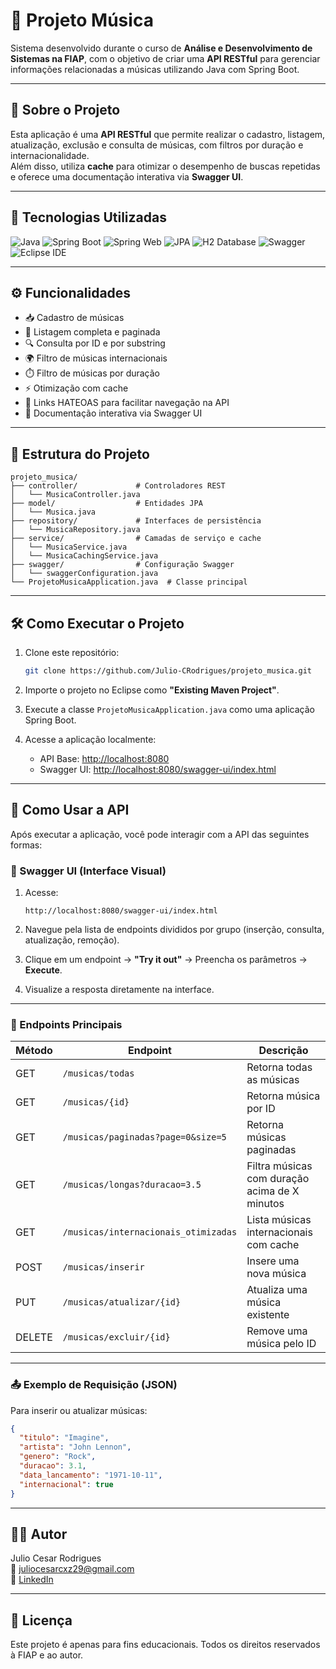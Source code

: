 
# 🎵 Projeto Música

Sistema desenvolvido durante o curso de **Análise e Desenvolvimento de Sistemas na FIAP**, com o objetivo de criar uma **API RESTful** para gerenciar informações relacionadas a músicas utilizando Java com Spring Boot.

---

## 🚀 Sobre o Projeto

Esta aplicação é uma **API RESTful** que permite realizar o cadastro, listagem, atualização, exclusão e consulta de músicas, com filtros por duração e internacionalidade.  
Além disso, utiliza **cache** para otimizar o desempenho de buscas repetidas e oferece uma documentação interativa via **Swagger UI**.

---

## 🧰 Tecnologias Utilizadas

![Java](https://img.shields.io/badge/Java-17-007396?style=for-the-badge&logo=java&logoColor=white)
![Spring Boot](https://img.shields.io/badge/Spring_Boot-2.7.0-6DB33F?style=for-the-badge&logo=spring-boot&logoColor=white)
![Spring Web](https://img.shields.io/badge/Spring_Web-6DB33F?style=for-the-badge&logo=spring&logoColor=white)
![JPA](https://img.shields.io/badge/JPA-Hibernate-59666C?style=for-the-badge&logo=hibernate&logoColor=white)
![H2 Database](https://img.shields.io/badge/H2-Database-0066A1?style=for-the-badge&logo=h2&logoColor=white)
![Swagger](https://img.shields.io/badge/Swagger-UI-85EA2D?style=for-the-badge&logo=swagger&logoColor=black)
![Eclipse IDE](https://img.shields.io/badge/Eclipse-IDE-2C2255?style=for-the-badge&logo=eclipse-ide&logoColor=white)

---

## ⚙️ Funcionalidades

- 📥 Cadastro de músicas  
- 📄 Listagem completa e paginada  
- 🔍 Consulta por ID e por substring  
- 🌍 Filtro de músicas internacionais  
- ⏱️ Filtro de músicas por duração  
- ⚡ Otimização com cache  
- 🔗 Links HATEOAS para facilitar navegação na API  
- 🧾 Documentação interativa via Swagger UI  

---

## 📁 Estrutura do Projeto

```
projeto_musica/
├── controller/             # Controladores REST
│   └── MusicaController.java
├── model/                  # Entidades JPA
│   └── Musica.java
├── repository/             # Interfaces de persistência
│   └── MusicaRepository.java
├── service/                # Camadas de serviço e cache
│   └── MusicaService.java
│   └── MusicaCachingService.java
├── swagger/                # Configuração Swagger
│   └── swaggerConfiguration.java
└── ProjetoMusicaApplication.java  # Classe principal
```

---

## 🛠️ Como Executar o Projeto

1. Clone este repositório:
   ```bash
   git clone https://github.com/Julio-CRodrigues/projeto_musica.git
   ```

2. Importe o projeto no Eclipse como **"Existing Maven Project"**.

3. Execute a classe `ProjetoMusicaApplication.java` como uma aplicação Spring Boot.

4. Acesse a aplicação localmente:
   - API Base: [http://localhost:8080](http://localhost:8080)
   - Swagger UI: [http://localhost:8080/swagger-ui/index.html](http://localhost:8080/swagger-ui/index.html)

---

## 📡 Como Usar a API

Após executar a aplicação, você pode interagir com a API das seguintes formas:

### 🔗 Swagger UI (Interface Visual)

1. Acesse:
   ```
   http://localhost:8080/swagger-ui/index.html
   ```

2. Navegue pela lista de endpoints divididos por grupo (inserção, consulta, atualização, remoção).

3. Clique em um endpoint → **"Try it out"** → Preencha os parâmetros → **Execute**.

4. Visualize a resposta diretamente na interface.

---

### 📌 Endpoints Principais

| Método | Endpoint                             | Descrição |
|--------|--------------------------------------|-----------|
| GET    | `/musicas/todas`                     | Retorna todas as músicas |
| GET    | `/musicas/{id}`                      | Retorna música por ID |
| GET    | `/musicas/paginadas?page=0&size=5`   | Retorna músicas paginadas |
| GET    | `/musicas/longas?duracao=3.5`        | Filtra músicas com duração acima de X minutos |
| GET    | `/musicas/internacionais_otimizadas` | Lista músicas internacionais com cache |
| POST   | `/musicas/inserir`                   | Insere uma nova música |
| PUT    | `/musicas/atualizar/{id}`            | Atualiza uma música existente |
| DELETE | `/musicas/excluir/{id}`              | Remove uma música pelo ID |

---

### 📤 Exemplo de Requisição (JSON)

Para inserir ou atualizar músicas:

```json
{
  "titulo": "Imagine",
  "artista": "John Lennon",
  "genero": "Rock",
  "duracao": 3.1,
  "data_lancamento": "1971-10-11",
  "internacional": true
}
```

---

## 👨‍💻 Autor

Julio Cesar Rodrigues  
📧 juliocesarcxz29@gmail.com  
🔗 [LinkedIn](https://www.linkedin.com/in/julio-cesar-rodrigues29/)

---

## 📝 Licença

Este projeto é apenas para fins educacionais. Todos os direitos reservados à FIAP e ao autor.

